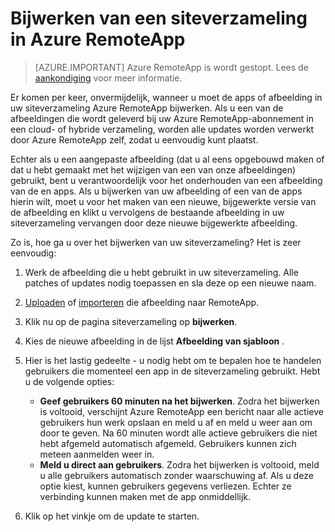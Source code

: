 <properties
   pageTitle="Bijwerken van uw siteverzameling Azure RemoteApp | Microsoft Azure"
   description="Meer informatie over het bijwerken van uw siteverzameling Azure RemoteApp"
   services="remoteapp"
   documentationCenter=""
   authors="lizap"
   manager="mbaldwin"
   editor=""/>

<tags
   ms.service="remoteapp"
   ms.devlang="NA"
   ms.topic="article"
   ms.tgt_pltfrm="NA"
   ms.workload="compute"
   ms.date="08/15/2016"
   ms.author="elizapo"/>

# <a name="update-a-collection-in-azure-remoteapp"></a>Bijwerken van een siteverzameling in Azure RemoteApp

> [AZURE.IMPORTANT]
> Azure RemoteApp is wordt gestopt. Lees de [aankondiging](https://go.microsoft.com/fwlink/?linkid=821148) voor meer informatie.

Er komen per keer, onvermijdelijk, wanneer u moet de apps of afbeelding in uw siteverzameling Azure RemoteApp bijwerken. Als u een van de afbeeldingen die wordt geleverd bij uw Azure RemoteApp-abonnement in een cloud- of hybride verzameling, worden alle updates worden verwerkt door Azure RemoteApp zelf, zodat u eenvoudig kunt plaatst.

Echter als u een aangepaste afbeelding (dat u al eens opgebouwd maken of dat u hebt gemaakt met het wijzigen van een van onze afbeeldingen) gebruikt, bent u verantwoordelijk voor het onderhouden van een afbeelding van de en apps. Als u bijwerken van uw afbeelding of een van de apps hierin wilt, moet u voor het maken van een nieuwe, bijgewerkte versie van de afbeelding en klikt u vervolgens de bestaande afbeelding in uw siteverzameling vervangen door deze nieuwe bijgewerkte afbeelding.

Zo is, hoe ga u over het bijwerken van uw siteverzameling? Het is zeer eenvoudig:

1. Werk de afbeelding die u hebt gebruikt in uw siteverzameling. Alle patches of updates nodig toepassen en sla deze op een nieuwe naam.
2. [Uploaden](remoteapp-uploadimage.md) of [importeren](remoteapp-image-on-azurevm.md) die afbeelding naar RemoteApp.
3. Klik nu op de pagina siteverzameling op **bijwerken**.
4. Kies de nieuwe afbeelding in de lijst **Afbeelding van sjabloon** .
4. Hier is het lastig gedeelte - u nodig hebt om te bepalen hoe te handelen gebruikers die momenteel een app in de siteverzameling gebruikt. Hebt u de volgende opties:
    - **Geef gebruikers 60 minuten na het bijwerken**. Zodra het bijwerken is voltooid, verschijnt Azure RemoteApp een bericht naar alle actieve gebruikers hun werk opslaan en meld u af en meld u weer aan om door te geven. Na 60 minuten wordt alle actieve gebruikers die niet hebt afgemeld automatisch afgemeld. Gebruikers kunnen zich meteen aanmelden weer in.
    - **Meld u direct aan gebruikers**. Zodra het bijwerken is voltooid, meld u alle gebruikers automatisch zonder waarschuwing af. Als u deze optie kiest, kunnen gebruikers gegevens verliezen. Echter ze verbinding kunnen maken met de app onmiddellijk.

1. Klik op het vinkje om de update te starten.
